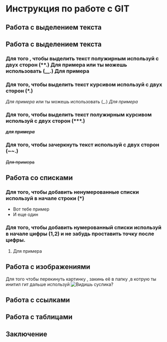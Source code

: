 # Инструкция по работе с GIT

## Работа с выделением текста

## Работа с выделением текста

### Для того , чтобы выделить текст полужирным используй с двух сторон (**.) **Для примера** или ты можешь использовать (__.) __Для примера__

### Для того, чтобы выделить текст курсивом используй с двух сторон (*.)
*Для примера* или ты можешь использовать (_.)
_Для примера_

### Для того, чтобы выделить текст полужирным курсивом используй с двух сторон (***.)
***для примера***

### Для того, чтобы зачеркнуть текст используй с двух сторон (~~.)
~~Для примера~~

## Работа со списками

### Для того, чтобы добавить ненумерованные списки используй в начале строки (*)
* Вот тебе пример
* И еще один

### Для того, чтобы добавить нумерованный списки используй в начале цифры (1,2) и не забудь проставить точку после цифры.
1. Для примера

## Работа с изображениями

Для того чтобы перекинуть картинку , закинь её в папку ,в котрую ты инитил гит дальше используй ![Видишь суслика?](123.jpg)


## Работа с ссылками

## Работа с таблицами

## Заключение